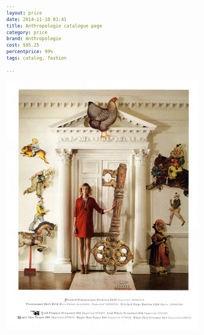 ```yaml
---
layout: price
date: 2014-11-10 01:41
title: Anthropologie catalogue page
category: price
brand: Anthropologie
cost: $95.25
percentprice: 99%
tags: catalog, fashion

---
```





           
<div class="imageContainer">
<img src="/img/editscans/anthro1.png">
            
<div class="overlayContainer Price">
<object type="image/svg+xml" data="/img/overlays/anthro1overlay.svg" class="trans"></object>
</div>


</div>
            
        
        
